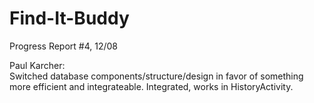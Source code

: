 # Find-It-Buddy  

Progress Report #4, 12/08

Paul Karcher:  
Switched database components/structure/design in favor of something more efficient and integrateable. Integrated,
works in HistoryActivity.
